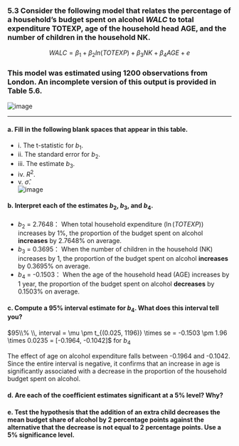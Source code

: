 ### 5.3 Consider the following model that relates the percentage of a household’s budget spent on alcohol *WALC* to total expenditure TOTEXP, age of the household head AGE, and the number of children in the household NK.

$$
WALC = \beta_1 + \beta_2 ln(TOTEXP)+ \beta_3NK + \beta_4AGE +e
$$

### This model was estimated using 1200 observations from London. An incomplete version of this output is provided in Table 5.6.

![image](https://github.com/user-attachments/assets/9a55b09e-90a5-4089-81e2-a4f5e829dc2d)

---

#### a. Fill in the following blank spaces that appear in this table.
- i. The t-statistic for $b_1$.
- ii. The standard error for $b_2$.
- iii. The estimate $b_3$.
- iv. $R^2$.
- v. $\hat{\sigma}$.    
![image](https://github.com/user-attachments/assets/478cf283-4bb1-4bf5-8969-a898694439b1)
#### b. Interpret each of the estimates $b_2$, $b_3$, and $b_4$.

- $b_2$ = 2.7648： When total household expenditure $(\ln(TOTEXP))$ increases by 1%, the proportion of the budget spent on alcohol **increases** by 2.7648% on average.
- $b_3$ = 0.3695： When the number of children in the household (NK) increases by 1, the proportion of the budget spent on alcohol **increases** by 0.3695% on average. 
- $b_4$ = -0.1503： When the age of the household head (AGE) increases by 1 year, the proportion of the budget spent on alcohol **decreases** by 0.1503% on average.

#### c. Compute a 95% interval estimate for $b_4$. What does this interval tell you?

$95\\% \\, interval = \mu \pm t_{(0.025, 1196)} \times se = -0.1503 \pm 1.96 \times 0.0235 = [-0.1964, -0.1042]$ for $b_4$    

The effect of age on alcohol expenditure falls between -0.1964 and -0.1042. Since the entire interval is negative, it confirms that an increase in age is significantly associated with a decrease in the proportion of the household budget spent on alcohol.

#### d. Are each of the coeﬃcient estimates significant at a 5% level? Why?

#### e. Test the hypothesis that the addition of an extra child decreases the mean budget share of alcohol by 2 percentage points against the alternative that the decrease is not equal to 2 percentage points. Use a 5% significance level.
